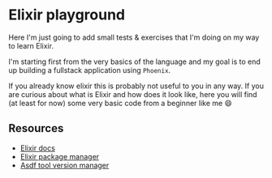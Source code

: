 # Elixir playground

Here I'm just going to add small tests & exercises that I'm doing on my way to learn Elixir.

I'm starting first from the very basics of the language and my goal is to end up building a fullstack application using `Phoenix`.

If you already know elixir this is probably not useful to you in any way.
If you are curious about what is Elixir and how does it look like, here you will find (at least for now) some very basic code from a beginner like me :smile:

## Resources

+ [Elixir docs](https://hexdocs.pm/elixir/Kernel.html)
+ [Elixir package manager](https://hex.pm/)
+ [Asdf tool version manager](https://github.com/asdf-vm/asdf)
